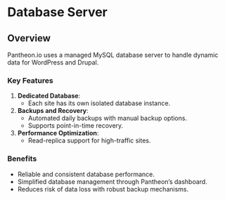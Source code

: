 # Database Server

## Overview
Pantheon.io uses a managed MySQL database server to handle dynamic data for WordPress and Drupal.

### Key Features
1. **Dedicated Database**:
   - Each site has its own isolated database instance.
2. **Backups and Recovery**:
   - Automated daily backups with manual backup options.
   - Supports point-in-time recovery.
3. **Performance Optimization**:
   - Read-replica support for high-traffic sites.

### Benefits
- Reliable and consistent database performance.
- Simplified database management through Pantheon’s dashboard.
- Reduces risk of data loss with robust backup mechanisms.

